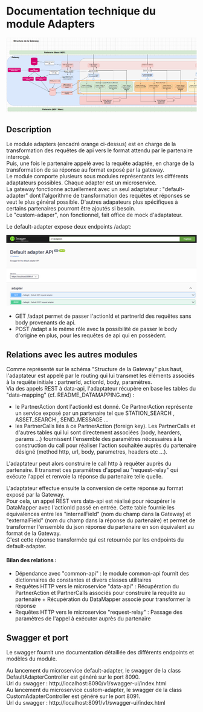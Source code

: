 # Documentation technique du module Adapters


![adapters-schema](docs/assets/adapter.PNG)

## Description
 
Le module adapters (encadré orange ci-dessus) est en charge de la transformation des requêtes de api vers le format attendu par le partenaire interrogé. \
Puis, une fois le partenaire appelé avec la requête adaptée, en charge de la transformation de sa réponse au format exposé par la gateway. \
Le module comporte plusieurs sous modules représentants les différents adaptateurs possibles. Chaque adapter est un microservice. \
La gateway fonctionne actuellement avec un seul adaptateur : "default-adapter" dont l'algorithme de transformation des requêtes et réponses se veut le plus général possible. D'autres adapateurs plus spécifiques à certains partenaires pourront être ajoutés si besoin. \
Le "custom-adaper", non fonctionnel, fait office de mock d'adaptateur.

Le default-adapter expose deux endpoints /adapt:

![default-adapter-swagger](docs/assets/swagger_default_adapter.PNG)

- GET /adapt permet de passer l'actionId et partnerId des requêtes sans body provenants de api.
- POST /adapt a le même rôle avec la possibilité de passer le body d'origine en plus, pour les requêtes de api qui en possèdent.


## Relations avec les autres modules

Comme représenté sur le schéma "Structure de la Gateway" plus haut, l'adaptateur est appelé par le routing qui lui transmet les éléments associés à la requête initiale : partnerId, actionId, body, paramètres. \
Via des appels REST à data-api, l'adaptateur récupère en base les tables du "data-mapping" (cf. README_DATAMAPPING.md) :
 - le PartnerAction dont l'actionId est donné. Ce PartnerAction représente un service exposé par un partenaire tel que STATION_SEARCH , ASSET_SEARCH , SEND_MESSAGE ... 
 - les PartnerCalls liés à ce PartnerAction (foreign key). Les PartnerCalls et d'autres tables qui lui sont directement associées (body, hearders, params ...) fournissent l'ensemble des paramètres nécessaires à la construction du call pour réaliser l'action souhaitée auprès du partenaire désigné (method http, url, body, parametres, headers etc ...). 

L'adaptateur peut alors construire le call http à requêter auprès du partenaire. Il transmet ces paramètres d'appel au "request-relay" qui exécute l'appel et renvoie la réponse du partenaire telle quelle. 

L'adaptateur effectue ensuite la conversion de cette réponse au format exposé par la Gateway. \
Pour cela, un appel REST vers data-api est réalisé pour récupérer le DataMapper avec l'actionId passé en entrée. Cette table fournie les équivalences entre les "internalField" (nom du champ dans la Gateway) et "externalField" (nom du champ dans la réponse du partenaire) et permet de transformer l'ensemble du json réponse du partenaire en son équivalent au format de la Gateway. \
C'est cette réponse transformée qui est retournée par les endpoints du default-adapter.


#### Bilan des relations :
- Dépendance avec "common-api" : le module common-api fournit des dictionnaires de constantes et divers classes utilitaires
- Requêtes HTTP vers le microservice "data-api" : Récupération du PartnerAction et PartnerCalls associés pour construire la requête au partenaire + Récupération du DataMapper associé pour transformer la réponse
- Requêtes HTTP vers le microservice "request-relay" : Passage des paramètres de l'appel à exécuter auprès du partenaire



## Swagger et port

Le swagger fournit une documentation détaillée des différents endpoints et modèles du module.

Au lancement du microservice default-adapter, le swagger de la class DefaultAdapterController est généré sur le port 8090. \
Url du swagger : http://localhost:8090/v1/swagger-ui/index.html \
Au lancement du microservice custom-adapter, le swagger de la class CustomAdapterController est généré sur le port 8091. \
Url du swagger : http://localhost:8091/v1/swagger-ui/index.html